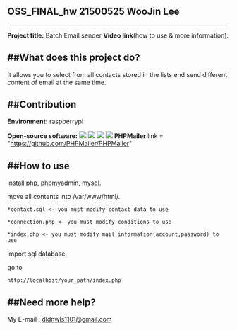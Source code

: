 ## OSS_FINAL_hw 21500525 WooJin Lee 
------------------------------------------
__Project title:__ Batch Email sender
__Video link__(how to use & more information): 

##What does this project do?
------------------------------------------
It allows you to select from all contacts stored in the lists end send different content of email at the same time.

##Contribution 
------------------------------------------
__Environment:__  raspberrypi 

__Open-source software:__ <img src="https://img.shields.io/badge/Apache-D22128?style=for-the-badge&logo=Apache&logoColor=white"> <img src="https://img.shields.io/badge/MySQL-4479A1?style=for-the-badge&logo=MySQL&logoColor=white"> <img src="https://img.shields.io/badge/PHP-777BB4?style=for-the-badge&logo=PHP&logoColor=white"> <img src="https://img.shields.io/badge/phpMyAdmin-6C78AF?style=for-the-badge&logo=phpMyAdmin&logoColor=white"> 
__PHPMailer__ link = "https://github.com/PHPMailer/PHPMailer"
  
##How to use
------------------------------------------
  install php, phpmyadmin, mysql.
  
  move all contents into  /var/www/html/. 
  
    *contact.sql <- you must modify contact data to use
  
    *connection.php <- you must modify conditions to use
  
    *index.php <- you must modify mail information(account,password) to use
  
  import sql database.
  
  go to 
  
    http://localhost/your_path/index.php
  

##Need more help?
------------------------------------------

My E-mail : dldnwls1101@gmail.com 
